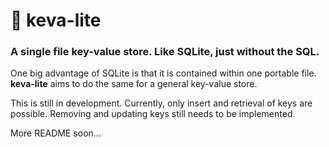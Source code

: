 # :key: keva-lite
### A single file key-value store. Like SQLite, just without the SQL. 

One big advantage of SQLite is that it is contained within one portable file. **keva-lite** aims to do the same for a general key-value store.

This is still in development. Currently, only insert and retrieval of keys are possible. Removing and updating keys still needs to be implemented.

More README soon...

